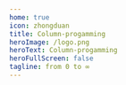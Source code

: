 ```yaml
---
home: true
icon: zhongduan
title: Column-progamming
heroImage: /logo.png
heroText: Column-progamming
heroFullScreen: false
tagline: from 0 to ∞
---
```




